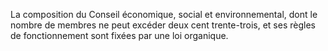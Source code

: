 La composition du Conseil économique, social et environnemental, dont le nombre de membres ne peut excéder deux cent trente-trois, et ses règles de fonctionnement sont fixées par une loi organique.
